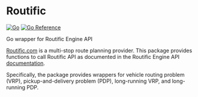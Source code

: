 # Routific

[![Go](https://github.com/slamethendry/routific/actions/workflows/go.yml/badge.svg)](https://github.com/slamethendry/routific/actions/workflows/go.yml) 
[![Go Reference](https://pkg.go.dev/badge/github.com/slamethendry/routific.svg)](https://pkg.go.dev/github.com/slamethendry/routific)

Go wrapper for Routific Engine API

[Routific.com](https://routific.com) is a multi-stop route planning provider.  This package provides
functions to call Routific API as documented in the Routific Engine API
[documentation](https://docs.routific.com/reference/api-reference).

Specifically, the package provides wrappers for vehicle routing problem (VRP),
pickup-and-delivery problem (PDP), long-running VRP, and long-running PDP.
